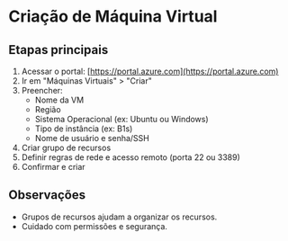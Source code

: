 # Criação de Máquina Virtual

## Etapas principais

1. Acessar o portal: [https://portal.azure.com](https://portal.azure.com)
2. Ir em "Máquinas Virtuais" > "Criar"
3. Preencher:
   - Nome da VM
   - Região
   - Sistema Operacional (ex: Ubuntu ou Windows)
   - Tipo de instância (ex: B1s)
   - Nome de usuário e senha/SSH
4. Criar grupo de recursos
5. Definir regras de rede e acesso remoto (porta 22 ou 3389)
6. Confirmar e criar

## Observações
- Grupos de recursos ajudam a organizar os recursos.
- Cuidado com permissões e segurança.
